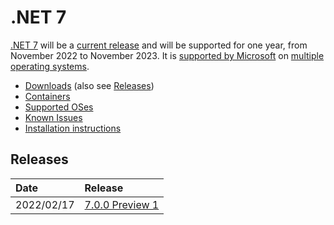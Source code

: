 # .NET 7

[.NET 7](https://devblogs.microsoft.com/dotnet/announcing-net-7-preview-1/) will be a [current release](../../release-policies.md) and will be supported for one year, from November 2022 to November 2023. It is [supported by Microsoft](../../microsoft-support.md) on [multiple operating systems](supported-os.md).


- [Downloads](https://dotnet.microsoft.com/download/dotnet/7.0) (also see [Releases](#releases))
- [Containers](https://hub.docker.com/_/microsoft-dotnet)
- [Supported OSes](supported-os.md)
- [Known Issues](known-issues.md)
- [Installation instructions](install.md)

## Releases

| Date | Release |
| :-- | :-- |
| 2022/02/17 | [7.0.0 Preview 1](https://github.com/dotnet/core/blob/main/release-notes/7.0/preview/7.0.0-preview.1.md) |
